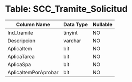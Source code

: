 # Table: SCC_Tramite_Solicitud

| Column Name | Data Type | Nullable |
|-------------|-----------|----------|
| Ind_tramite | tinyint | NO |
| Descripcion | varchar | NO |
| AplicaItem | bit | NO |
| AplicaTarea | bit | NO |
| AplicaSpa | bit | NO |
| AplicaItemPorAprobar | bit | NO |
